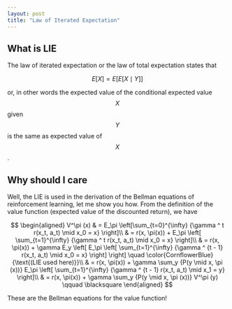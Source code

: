 ```yaml
---
layout: post
title: "Law of Iterated Expectation"
---
```


## What is LIE

The law of iterated expectation or the law of total expectation states that

$$
    E[X] = E[E[X \mid Y]]
$$

or, in other words the expected value of the conditional expected value $$X$$ given $$Y$$ is the same as expected value of $$X$$.

## Why should I care

Well, the LIE is used in the derivation of the Bellman equations of reinforcement learning, let me show you how.
From the definition of the value function (expected value of the discounted return), we have

$$
\begin{aligned}
V^\pi (x) & = E_\pi \left[\sum_{t=0}^{\infty} {\gamma ^ t r(x_t, a_t) \mid x_0 = x} \right]\\
& = r(x, \pi(x)) + E_\pi \left[ \sum_{t=1}^{\infty} {\gamma ^ t r(x_t, a_t) \mid x_0 = x} \right]\\
& = r(x, \pi(x)) + \gamma E_y \left[ E_\pi \left[ \sum_{t=1}^{\infty} {\gamma ^ {t - 1} r(x_t, a_t) \mid x_0 = x} \right] \right] \quad \color{CornflowerBlue}{\text{(LIE used here)}}\\
& = r(x, \pi(x)) + \gamma \sum_y {P(y \mid x, \pi (x))} E_\pi \left[ \sum_{t=1}^{\infty} {\gamma ^ {t - 1} r(x_t, a_t) \mid x_1 = y} \right]\\
& = r(x, \pi(x)) + \gamma \sum_y {P(y \mid x, \pi (x))} V^\pi (y) \qquad \blacksquare
\end{aligned}
$$

These are the Bellman equations for the value function!
